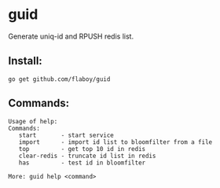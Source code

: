 guid
======================

Generate uniq-id and RPUSH redis list.

Install:
---------------------

```
go get github.com/flaboy/guid
```

Commands:
---------------------

```
Usage of help:
Commands:
   start       - start service
   import      - import id list to bloomfilter from a file
   top         - get top 10 id in redis
   clear-redis - truncate id list in redis
   has         - test id in bloomfilter

More: guid help <command>
